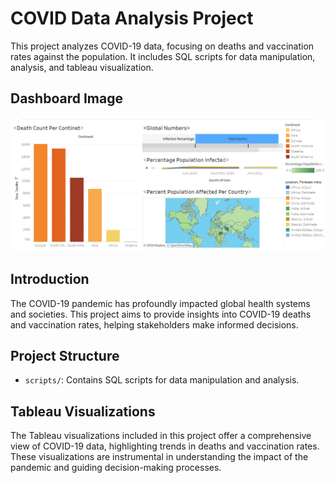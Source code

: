 
# COVID Data Analysis Project

This project analyzes COVID-19 data, focusing on deaths and vaccination rates against the population. It includes SQL scripts for data manipulation, analysis, and tableau visualization.
## Dashboard Image
![Dashboard Image](dashboard.png)

## Introduction

The COVID-19 pandemic has profoundly impacted global health systems and societies. This project aims to provide insights into COVID-19 deaths and vaccination rates, helping stakeholders make informed decisions.

## Project Structure

- `scripts/`: Contains SQL scripts for data manipulation and analysis.

## Tableau Visualizations

The Tableau visualizations included in this project offer a comprehensive view of COVID-19 data, highlighting trends in deaths and vaccination rates. These visualizations are instrumental in understanding the impact of the pandemic and guiding decision-making processes.

